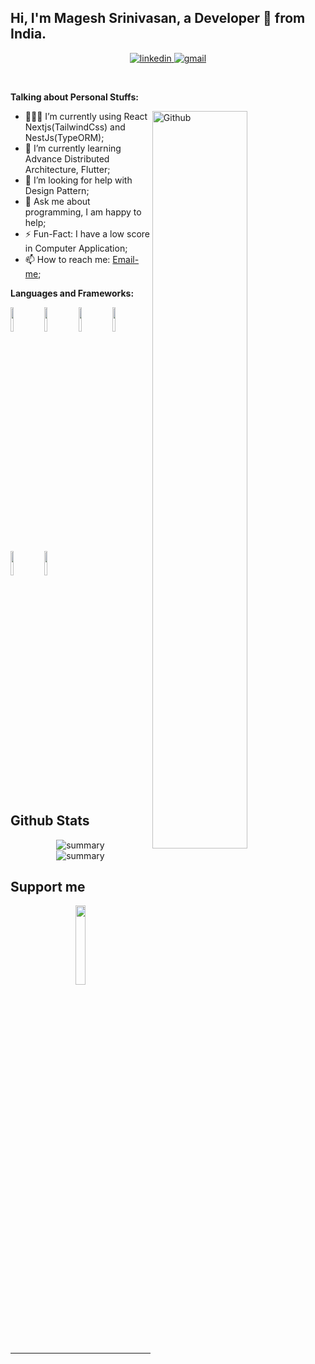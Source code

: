 <!-- Your title -->
## Hi, I'm Magesh Srinivasan, a Developer 🚀 from India.

<!-- Your badges
You can use the website to generate badges: https://shields.io/
-->
<div align="center">
<a href="https://www.linkedin.com/in/magesh-srinivasan-929b5a193/">
<img src="https://img.shields.io/badge/visit%20my%20Linkedin-0A66C2?style=for-the-badge&logo=linkedin&logoColor=white" alt="linkedin" />
</a>
<a href="mailto:mageshjoy651@gmail.com">
<img src="https://img.shields.io/badge/email%20me-EA4335?style=for-the-badge&logo=gmail&logoColor=white" alt="gmail" />
</a>
</div>

&nbsp;

<!-- Talking about you -->
**Talking about Personal Stuffs:**

<!-- Any image aligned to the right. Beware the width -->
<img width="55%" align="right" alt="Github" src="https://raw.githubusercontent.com/santhoshprogrammer94/santhoshprogrammer94/be96c959ed8b7cb094d586877394cdf244506b74/git-header.svg" />

- 👨🏽‍💻 I’m currently using React Nextjs(TailwindCss) and NestJs(TypeORM);
- 🌱 I’m currently learning Advance Distributed Architecture, Flutter; 
- 🤔 I’m looking for help with Design Pattern;
- 💬 Ask me about programming, I am happy to help;
- ⚡️ Fun-Fact: I have a low score in Computer Application;
- 📫 How to reach me: <a href="mailto:mageshjoy651@gmail.com">Email-me</a>;

**Languages and Frameworks:** 

<p>
  <img width="10%" src="https://img.shields.io/badge/nestjs-E0234E?style=for-the-badge&logo=nestjs&logoColor=white">
  <img width="10%" src="https://img.shields.io/badge/-React--NextjS.-blue">
 <img width="10%" src="https://img.shields.io/badge/TypeScript-007ACC?style=for-the-badge&logo=typescript&logoColor=white">
 <img width="10%" src="https://img.shields.io/badge/Tailwind_CSS-38B2AC?style=for-the-badge&logo=tailwind-css&logoColor=white">
<img width="10%" src="https://img.shields.io/badge/kubernetes-326ce5.svg?&style=for-the-badge&logo=kubernetes&logoColor=whit">
<img width="10%" src="https://img.shields.io/badge/Docker-2CA5E0?style=for-the-badge&logo=docker&logoColor=white">
</p>


## Github Stats
<div align=center>
<img src="https://github-profile-summary-cards.vercel.app/api/cards/profile-details?username=Magesh-Leo&theme=vue" alt="summary" />
</div>

<div align=center>
  <img src="https://github-profile-trophy.vercel.app/?username=Magesh-Leo" alt="summary" />
</div>

## Support me
<!-- Your support, if you have it 
I created these images, feel free to use them.
-->
<p align="center">
  <a href="#" target="_blank">
      <img width="18%" alt="" src="#"/>
  </a>
</p>

---
